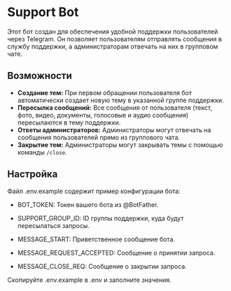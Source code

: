 
# Support Bot

Этот бот создан для обеспечения удобной поддержки пользователей через Telegram. Он позволяет пользователям отправлять сообщения в службу поддержки, а администраторам отвечать на них в групповом чате.

## Возможности

* **Создание тем:** При первом обращении пользователя бот автоматически создает новую тему в указанной группе поддержки.
* **Пересылка сообщений:** Все сообщения от пользователя (текст, фото, видео, документы, голосовые и аудио сообщения) пересылаются в тему поддержки.
* **Ответы администраторов:** Администраторы могут отвечать на сообщения пользователей прямо из группового чата.
* **Закрытие тем:** Администраторы могут закрывать темы с помощью команды `/close`.

## Настройка
Файл .env.example содержит пример конфигурации бота:

 - BOT_TOKEN: Токен вашего бота из @BotFather.

 - SUPPORT_GROUP_ID: ID группы поддержки, куда будут пересылаться запросы.
 - MESSAGE_START: Приветственное сообщение бота.
 - MESSAGE_REQUEST_ACCEPTED: Сообщение о принятии запроса.
 - MESSAGE_CLOSE_REQ: Сообщение о закрытии запроса.

Скопируйте .env.example в .env и заполните значения.